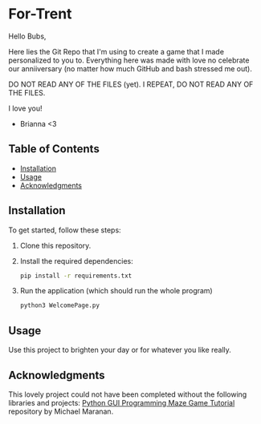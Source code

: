 # For-Trent
Hello Bubs,

Here lies the Git Repo that I'm using to create a game that I made
personalized to you to. Everything here was made with love no 
celebrate our anniiversary (no matter how much GitHub and bash 
stressed me out).

DO NOT READ ANY OF THE FILES (yet). I REPEAT, DO NOT READ ANY OF THE FILES.

I love you!

- Brianna <3

## Table of Contents

- [Installation](#installation)
- [Usage](#usage)
- [Acknowledgments](#acknowledgments)

## Installation

To get started, follow these steps:

1. Clone this repository.
2. Install the required dependencies:

   ```bash
   pip install -r requirements.txt

3. Run the application (which should run the whole program)
   ```bash
   python3 WelcomePage.py

## Usage

Use this project to brighten your day or for whatever you like really.

## Acknowledgments

This lovely project could not have been completed without the following libraries and projects:
[Python GUI Programming Maze Game Tutorial](https://github.com/x4nth055/pythoncode-tutorials/tree/master/gui-programming/maze-game) repository by Michael Maranan.



